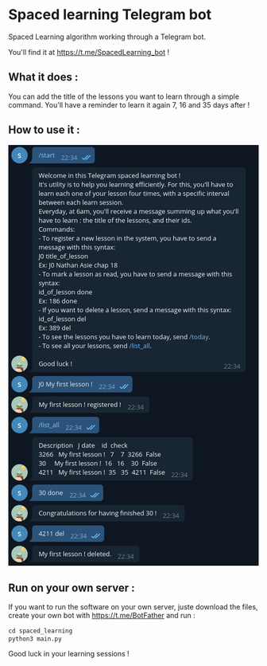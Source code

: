 # Spaced learning Telegram bot
Spaced Learning algorithm working through a Telegram bot.

You'll find it at https://t.me/SpacedLearning_bot !

## What it does :

You can add the title of the lessons you want to learn through a simple command.
You'll have a reminder to learn it again 7, 16 and 35 days after !

## How to use it :

![Screenshot](spaced_learning.png)



## Run on your own server :

If you want to run the software on your own server, juste download the files, create your own bot with https://t.me/BotFather and run :
```
cd spaced_learning
python3 main.py
```

Good luck in your learning sessions !
